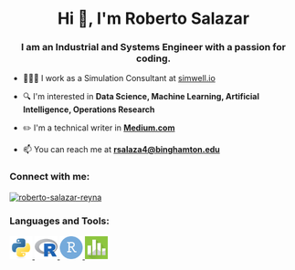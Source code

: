 <h1 align="center">Hi 👋, I'm Roberto Salazar</h1>
<h3 align="center">I am an Industrial and Systems Engineer with a passion for coding.</h3>

- 👨🏻‍💻 I work as a Simulation Consultant at [simwell.io](https://www.simwell.io/en/)

- 🔍 I'm interested in **Data Science, Machine Learning, Artificial Intelligence, Operations Research**

- ✏️ I'm a technical writer in **[Medium.com](https://robertosalazarr.medium.com/)**

- 📫 You can reach me at **rsalaza4@binghamton.edu**

<h3 align="left">Connect with me:</h3>
<p align="left">
<a href="https://www.linkedin.com/in/roberto-salazar-reyna/" target="blank"><img align="center" src="https://raw.githubusercontent.com/rahuldkjain/github-profile-readme-generator/master/src/images/icons/Social/linked-in-alt.svg" alt="roberto-salazar-reyna" height="30" width="40" /></a>
</p>

<h3 align="left">Languages and Tools:</h3>
<p align="left"> 
  <a href="https://www.python.org/" target="_blank" rel="noreferrer"> <img src="https://raw.githubusercontent.com/devicons/devicon/master/icons/python/python-original.svg" alt="python" width="40" height="40"/> </a> 
  <a href="https://www.r-project.org/" target="_blank" rel="noreferrer"> <img src="https://raw.githubusercontent.com/devicons/devicon/master/icons/r/r-original.svg" alt="R" width="40" height="40"/> </a> 
  <a href="https://posit.co/" target="_blank" rel="noreferrer"> <img src="https://github.com/devicons/devicon/blob/master/icons/rstudio/rstudio-original.svg" alt="R Studio" width="40" height="40"/> </a> 
   <a href="https://www.minitab.com/en-us/" target="_blank" rel="noreferrer"> <img src="https://github.com/devicons/devicon/blob/master/icons/minitab/minitab-original.svg" alt="Minitab" width="40" height="40"/> </a> 
</p>
